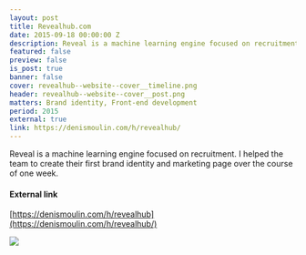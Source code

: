 ```yaml
---
layout: post
title: Revealhub.com
date: 2015-09-18 00:00:00 Z
description: Reveal is a machine learning engine focused on recruitment. I helped the team to create their first brand identity and marketing page over the course of one week.
featured: false
preview: false
is_post: true
banner: false
cover: revealhub--website--cover__timeline.png
header: revealhub--website--cover__post.png
matters: Brand identity, Front-end development
period: 2015
external: true
link: https://denismoulin.com/h/revealhub/
---
```


Reveal is a machine learning engine focused on recruitment. I helped the team to create their first brand identity and marketing page over the course of one week.

#### External link

[https://denismoulin.com/h/revealhub](https://denismoulin.com/h/revealhub/)

![](../../assets/images/posts/revealhub--website--content--0.png)
